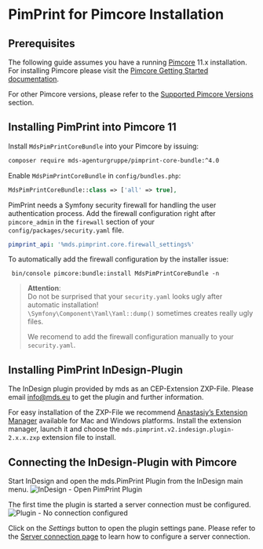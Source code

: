 # PimPrint for Pimcore Installation

## Prerequisites

The following guide assumes you have a running [Pimcore](https://pimcore.com) 11.x installation. For installing Pimcore please visit
the [Pimcore Getting Started documentation](https://pimcore.com/docs/platform/Pimcore/Getting_Started).

For other Pimcore versions, please refer to the [Supported Pimcore Versions](../README.md#page_Supported_Pimcore_Versions) section.

## Installing PimPrint into Pimcore 11

Install `MdsPimPrintCoreBundle` into your Pimcore by issuing:

```bash
composer require mds-agenturgruppe/pimprint-core-bundle:^4.0
```

Enable `MdsPimPrintCoreBundle` in `config/bundles.php`:

```php
MdsPimPrintCoreBundle::class => ['all' => true],
```

PimPrint needs a Symfony security firewall for handling the user authentication process.
Add the firewall configuration right after `pimcore_admin` in the `firewall` section of your `config/packages/security.yaml` file.

```yaml
pimprint_api: '%mds.pimprint.core.firewall_settings%'
```

To automatically add the firewall configuration by the installer issue:

```shell
 bin/console pimcore:bundle:install MdsPimPrintCoreBundle -n
```

> <strong>Attention</strong>:<br>
> Do not be surprised that your `security.yaml` looks ugly after automatic installation!<br>
> `\Symfony\Component\Yaml\Yaml::dump()` sometimes creates really ugly files.
> 
> We recomend to add the firewall configuration manually to your `security.yaml`.

## Installing PimPrint InDesign-Plugin

The InDesign plugin provided by mds as an CEP-Extension ZXP-File. Please email <a href="mailto:info@mds.eu?subject=PimPrint Plugin">info@mds.eu</a> to get the plugin and further
information.

For easy installation of the ZXP-File we recommend [Anastasiy’s Extension Manager](https://install.anastasiy.com) available for Mac and Windows platforms.
Install the extension manager, launch it and choose the `mds.pimprint.v2.indesign.plugin-2.x.x.zxp` extension file to install.

## Connecting the InDesign-Plugin with Pimcore

Start InDesign and open the mds.PimPrint Plugin from the InDesign main menu.
![InDesign - Open PimPrint Plugin](../img/indesign-open_pimprint.png)

The first time the plugin is started a server connection must be configured.
![Plugin - No connection configured](../img/plugin-first_start.png)

Click on the _Settings_ button to open the plugin settings pane. Please refer to the [Server connection page](../20_InDesign_Plugin/00_Server_connection.md) to learn how to
configure a server connection.


 

